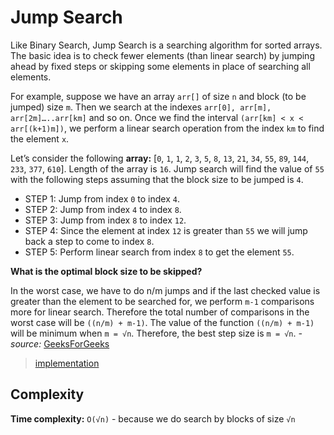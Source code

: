 # Jump Search

Like Binary Search, Jump Search is a searching algorithm for sorted arrays. The basic idea is to check fewer elements (than linear search) by jumping ahead by fixed steps or skipping some elements in place of searching all elements.

For example, suppose we have an array `arr[]` of size `n` and block (to be jumped) size `m`. Then we search at the indexes `arr[0], arr[m], arr[2m]…..arr[km]` and so on. Once we find the interval `(arr[km] < x < arr[(k+1)m])`, we perform a linear search operation from the index `km` to find the element `x`.

Let’s consider the following **array:** [`0`, `1`, `1`, `2`, `3`, `5`, `8`, `13`, `21`, `34`, `55`, `89`, `144`, `233`, `377`, `610`]. Length of the array is `16`. Jump search will find the value of `55` with the following steps assuming that the block size to be jumped is `4`.
+ STEP 1: Jump from index `0` to index `4`.
+ STEP 2: Jump from index `4` to index `8`.
+ STEP 3: Jump from index `8` to index `12`.
+ STEP 4: Since the element at index `12` is greater than `55` we will jump back a step to come to index `8`.
+ STEP 5: Perform linear search from index `8` to get the element `55`.

**What is the optimal block size to be skipped?**

In the worst case, we have to do n/m jumps and if the last checked value is greater than the element to be searched for, we perform `m-1` comparisons more for linear search. Therefore the total number of comparisons in the worst case will be `((n/m) + m-1)`. The value of the function `((n/m) + m-1)` will be minimum when `m = √n`. Therefore, the best step size is `m = √n`. *-source:* [GeeksForGeeks](https://www.geeksforgeeks.org/jump-search/)

>[implementation](https://github.com/Samueljoli/golang-algorithms/blob/master/algorithms/searching/jumpSearch/implementation.go)

## Complexity

**Time complexity:** `O(√n)` - because we do search by blocks of size `√n`
